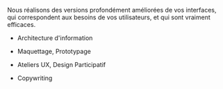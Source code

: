 Nous réalisons des versions profondément améliorées de vos interfaces, qui correspondent aux besoins de vos utilisateurs, et qui sont vraiment efficaces.

* Architecture d'information

* Maquettage, Prototypage 

* Ateliers UX, Design Participatif

* Copywriting
